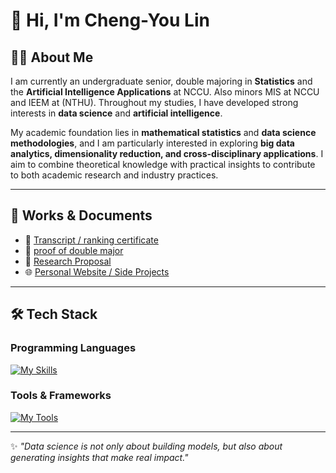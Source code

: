 # 👋 Hi, I'm Cheng-You Lin

<!--
🎓 **Education**  
- National Chengchi University (NCCU), Department of Statistics  
- Double Major: Bachelor Program in Artificial Intelligence Applications  
- Minors: Department of Management Information Systems (NCCU), Department of Industrial Engineering and Engineering Management (NTHU)  
- Certificate Programs: Big Data Analytics, FinTech Specialization  

---
-->

## 🧑‍💻 About Me
I am currently an undergraduate senior, double majoring in **Statistics** and the **Artificial Intelligence Applications** at NCCU. Also minors MIS at NCCU and IEEM at (NTHU).
Throughout my studies, I have developed strong interests in **data science** and **artificial intelligence**.  

My academic foundation lies in **mathematical statistics** and **data science methodologies**, and I am particularly interested in exploring **big data analytics, dimensionality reduction, and cross-disciplinary applications**. I aim to combine theoretical knowledge with practical insights to contribute to both academic research and industry practices.  

---

## 📂 Works & Documents
- 📑 [Transcript / ranking certificate](https://drive.google.com/file/d/1Zd1H86-yun-Mkg-eGglxe_6qTpLWMXYL/view?usp=share_link)
- 📄 [proof of double major](https://drive.google.com/file/d/1K-Z-G7rx7-x2XWQNWK-7Xt7uvCaHIqlO/view?usp=share_link)
- 📃 [Research Proposal](https://drive.google.com/file/d/1CXzRszaLRk2r8zyIEEan5DskWwU_irui/view?usp=share_link)
- 🌐 [Personal Website / Side Projects](https://sites.google.com/g.nccu.edu.tw/111304019lin-cheng-you)  

---

## 🛠️ Tech Stack

### Programming Languages  
[![My Skills](https://skillicons.dev/icons?i=c,cpp,java,py,r,js,html,css,d3,lua)](https://skillicons.dev)

### Tools & Frameworks  
[![My Tools](https://skillicons.dev/icons?i=vscode,eclipse,idea,latex,maven,mysql,neovim,nodejs,spring,sklearn,git)](https://skillicons.dev)

---

✨ *"Data science is not only about building models, but also about generating insights that make real impact."*
